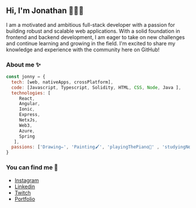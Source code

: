 ## Hi, I'm Jonathan 👋🧑‍💻

 I am a motivated and ambitious full-stack developer with a passion for building robust and scalable web applications. With a solid foundation in frontend and backend development, I am eager to take on new challenges and continue learning and growing in the field.
I'm excited to share my knowledge and experience with the community here on GitHub!
 
 ### About me ✨
 
```js
const jonny = {
  tech: [web, nativeApps, crossPlatform],
  code: [Javascript, Typescript, Solidity, HTML, CSS, Node, Java ],
  technologies: [
     React,
     Angular,
     Ionic,
     Express,
     NetxJs,
     Web3,
     Azure,
     Spring
   ],
  passions: ['Drawing✏️', 'Painting🖌️', 'playingThePiano🎹' , 'studyingNewTechnologies📈' , 'studyingAboutSpace🔭']
}
```
### You can find me 🤖
 
 - [Instagram](https://www.instagram.com/jonhy_vr/)
 - [Linkedin](https://www.linkedin.com/in/jonhyvr/)
 - [Twitch](https://www.twitch.tv/jonhy_vr)
 - [Portfolio](https://jonathan-portfolio-blond.vercel.app/)


